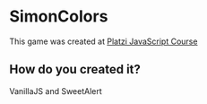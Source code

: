 # SimonColors
This game was created at [Platzi JavaScript Course](https://platzi.com/cursos/fundamentos-javascript)

## How do you created it?
VanillaJS and SweetAlert
